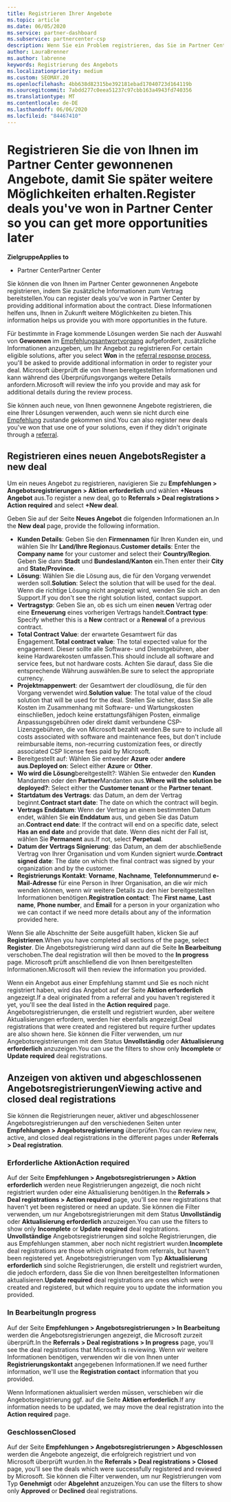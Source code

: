 ```yaml
---
title: Registrieren Ihrer Angebote
ms.topic: article
ms.date: 06/05/2020
ms.service: partner-dashboard
ms.subservice: partnercenter-csp
description: Wenn Sie ein Problem registrieren, das Sie im Partner Center gewonnen haben, hilft Ihnen Microsoft, Ihnen in Zukunft weitere Möglichkeiten zu bieten.
author: LauraBrenner
ms.author: labrenne
keywords: Registrierung des Angebots
ms.localizationpriority: medium
ms.custom: SEOMAY.20
ms.openlocfilehash: 4bb638d82315be392181ebad17040723d164119b
ms.sourcegitcommit: 7abdd277c0eea51237c97cbb163a4943fd740356
ms.translationtype: MT
ms.contentlocale: de-DE
ms.lasthandoff: 06/06/2020
ms.locfileid: "84467410"
---
```

# <a name="register-deals-youve-won-in-partner-center-so-you-can-get-more-opportunities-later"></a><span data-ttu-id="dd986-104">Registrieren Sie die von Ihnen im Partner Center gewonnenen Angebote, damit Sie später weitere Möglichkeiten erhalten.</span><span class="sxs-lookup"><span data-stu-id="dd986-104">Register deals you've won in Partner Center so you can get more opportunities later</span></span>

<span data-ttu-id="dd986-105">**Zielgruppe**</span><span class="sxs-lookup"><span data-stu-id="dd986-105">**Applies to**</span></span>

- <span data-ttu-id="dd986-106">Partner Center</span><span class="sxs-lookup"><span data-stu-id="dd986-106">Partner Center</span></span>

<span data-ttu-id="dd986-107">Sie können die von Ihnen im Partner Center gewonnenen Angebote registrieren, indem Sie zusätzliche Informationen zum Vertrag bereitstellen.</span><span class="sxs-lookup"><span data-stu-id="dd986-107">You can register deals you've won in Partner Center by providing additional information about the contract.</span></span> <span data-ttu-id="dd986-108">Diese Informationen helfen uns, Ihnen in Zukunft weitere Möglichkeiten zu bieten.</span><span class="sxs-lookup"><span data-stu-id="dd986-108">This information helps us provide you with more opportunities in the future.</span></span>

<span data-ttu-id="dd986-109">Für bestimmte in Frage kommende Lösungen werden Sie nach der Auswahl von **Gewonnen** im [Empfehlungsantwortvorgang](responding-to-referrals.md) aufgefordert, zusätzliche Informationen anzugeben, um Ihr Angebot zu registrieren.</span><span class="sxs-lookup"><span data-stu-id="dd986-109">For certain eligible solutions, after you select **Won** in the [referral response process](responding-to-referrals.md), you'll be asked to provide additional information in order to register your deal.</span></span> <span data-ttu-id="dd986-110">Microsoft überprüft die von Ihnen bereitgestellten Informationen und kann während des Überprüfungsvorgangs weitere Details anfordern.</span><span class="sxs-lookup"><span data-stu-id="dd986-110">Microsoft will review the info you provide and may ask for additional details during the review process.</span></span>

<span data-ttu-id="dd986-111">Sie können auch neue, von Ihnen gewonnene Angebote registrieren, die eine Ihrer Lösungen verwenden, auch wenn sie nicht durch eine [Empfehlung](referrals.md) zustande gekommen sind.</span><span class="sxs-lookup"><span data-stu-id="dd986-111">You can also register new deals you've won that use one of your solutions, even if they didn't originate through a [referral](referrals.md).</span></span> 

## <a name="register-a-new-deal"></a><span data-ttu-id="dd986-112">Registrieren eines neuen Angebots</span><span class="sxs-lookup"><span data-stu-id="dd986-112">Register a new deal</span></span>

<span data-ttu-id="dd986-113">Um ein neues Angebot zu registrieren, navigieren Sie zu **Empfehlungen > Angebotsregistrierungen > Aktion erforderlich** und wählen **+Neues Angebot** aus.</span><span class="sxs-lookup"><span data-stu-id="dd986-113">To register a new deal, go to **Referrals > Deal registrations > Action required** and select **+New deal**.</span></span>

<span data-ttu-id="dd986-114">Geben Sie auf der Seite **Neues Angebot** die folgenden Informationen an.</span><span class="sxs-lookup"><span data-stu-id="dd986-114">In the **New deal** page, provide the following information.</span></span>

- <span data-ttu-id="dd986-115">**Kunden Details**: Geben Sie den **Firmennamen** für Ihren Kunden ein, und wählen Sie Ihr **Land/Ihre Region**aus.</span><span class="sxs-lookup"><span data-stu-id="dd986-115">**Customer details**: Enter the **Company name** for your customer and select their **Country/Region**.</span></span> <span data-ttu-id="dd986-116">Geben Sie dann **Stadt** und **Bundesland/Kanton** ein.</span><span class="sxs-lookup"><span data-stu-id="dd986-116">Then enter their **City** and **State/Province**.</span></span>
- <span data-ttu-id="dd986-117">**Lösung**: Wählen Sie die Lösung aus, die für den Vorgang verwendet werden soll.</span><span class="sxs-lookup"><span data-stu-id="dd986-117">**Solution**: Select the solution that will be used for the deal.</span></span> <span data-ttu-id="dd986-118">Wenn die richtige Lösung nicht angezeigt wird, wenden Sie sich an den Support.</span><span class="sxs-lookup"><span data-stu-id="dd986-118">If you don't see the right solution listed, contact support.</span></span>
- <span data-ttu-id="dd986-119">**Vertragstyp**: Geben Sie an, ob es sich um einen **neuen** Vertrag oder eine **Erneuerung** eines vorherigen Vertrags handelt.</span><span class="sxs-lookup"><span data-stu-id="dd986-119">**Contract type**: Specify whether this is a **New** contract or a **Renewal** of a previous contract.</span></span>
- <span data-ttu-id="dd986-120">**Total Contract Value**: der erwartete Gesamtwert für das Engagement.</span><span class="sxs-lookup"><span data-stu-id="dd986-120">**Total contract value**: The total expected value for the engagement.</span></span> <span data-ttu-id="dd986-121">Dieser sollte alle Software- und Dienstgebühren, aber keine Hardwarekosten umfassen.</span><span class="sxs-lookup"><span data-stu-id="dd986-121">This should include all software and service fees, but not hardware costs.</span></span> <span data-ttu-id="dd986-122">Achten Sie darauf, dass Sie die entsprechende Währung auswählen.</span><span class="sxs-lookup"><span data-stu-id="dd986-122">Be sure to select the appropriate currency.</span></span>
- <span data-ttu-id="dd986-123">**Projektmappenwert**: der Gesamtwert der cloudlösung, die für den Vorgang verwendet wird.</span><span class="sxs-lookup"><span data-stu-id="dd986-123">**Solution value**: The total value of the cloud solution that will be used for the deal.</span></span> <span data-ttu-id="dd986-124">Stellen Sie sicher, dass Sie alle Kosten im Zusammenhang mit Software- und Wartungskosten einschließen, jedoch keine erstattungsfähigen Posten, einmalige Anpassungsgebühren oder direkt damit verbundene CSP-Lizenzgebühren, die von Microsoft bezahlt werden.</span><span class="sxs-lookup"><span data-stu-id="dd986-124">Be sure to include all costs associated with software and maintenance fees, but don't include reimbursable items, non-recurring customization fees, or directly associated CSP license fees paid by Microsoft.</span></span>
- <span data-ttu-id="dd986-125">Bereitgestellt auf: Wählen Sie entweder **Azure** oder **andere** **aus**.</span><span class="sxs-lookup"><span data-stu-id="dd986-125">**Deployed on**: Select either **Azure** or **Other**.</span></span>
- <span data-ttu-id="dd986-126">**Wo wird die Lösung**bereitgestellt?: Wählen Sie entweder den **Kunden** Mandanten oder den **Partner**Mandanten aus.</span><span class="sxs-lookup"><span data-stu-id="dd986-126">**Where will the solution be deployed?**: Select either the **Customer tenant** or the **Partner tenant**.</span></span>
- <span data-ttu-id="dd986-127">**Startdatum des Vertrags**: das Datum, an dem der Vertrag beginnt.</span><span class="sxs-lookup"><span data-stu-id="dd986-127">**Contract start date**: The date on which the contract will begin.</span></span>
- <span data-ttu-id="dd986-128">**Vertrags Enddatum**: Wenn der Vertrag an einem bestimmten Datum endet, wählen Sie **ein Enddatum** aus, und geben Sie das Datum an.</span><span class="sxs-lookup"><span data-stu-id="dd986-128">**Contract end date**: If the contract will end on a specific date, select **Has an end date** and provide that date.</span></span> <span data-ttu-id="dd986-129">Wenn dies nicht der Fall ist, wählen Sie **Permanent** aus.</span><span class="sxs-lookup"><span data-stu-id="dd986-129">If not, select **Perpetual**.</span></span>
- <span data-ttu-id="dd986-130">**Datum der Vertrags Signierung**: das Datum, an dem der abschließende Vertrag von Ihrer Organisation und vom Kunden signiert wurde.</span><span class="sxs-lookup"><span data-stu-id="dd986-130">**Contract signed date**: The date on which the final contract was signed by your organization and by the customer.</span></span>
- <span data-ttu-id="dd986-131">**Registrierungs Kontakt**: **Vorname**, **Nachname**, **Telefonnummer**und **e-Mail-Adresse** für eine Person in Ihrer Organisation, an die wir mich wenden können, wenn wir weitere Details zu den hier bereitgestellten Informationen benötigen.</span><span class="sxs-lookup"><span data-stu-id="dd986-131">**Registration contact**: The **First name**, **Last name**, **Phone number**, and **Email** for a person in your organization who we can contact if we need more details about any of the information provided here.</span></span>

<span data-ttu-id="dd986-132">Wenn Sie alle Abschnitte der Seite ausgefüllt haben, klicken Sie auf **Registrieren**.</span><span class="sxs-lookup"><span data-stu-id="dd986-132">When you have completed all sections of the page, select **Register**.</span></span> <span data-ttu-id="dd986-133">Die Angebotsregistrierung wird dann auf die Seite **In Bearbeitung** verschoben.</span><span class="sxs-lookup"><span data-stu-id="dd986-133">The deal registration will then be moved to the **In progress** page.</span></span> <span data-ttu-id="dd986-134">Microsoft prüft anschließend die von Ihnen bereitgestellten Informationen.</span><span class="sxs-lookup"><span data-stu-id="dd986-134">Microsoft will then review the information you provided.</span></span>

<span data-ttu-id="dd986-135">Wenn ein Angebot aus einer Empfehlung stammt und Sie es noch nicht registriert haben, wird das Angebot auf der Seite **Aktion erforderlich** angezeigt.</span><span class="sxs-lookup"><span data-stu-id="dd986-135">If a deal originated from a referral and you haven't registered it yet, you'll see the deal listed in the **Action required** page.</span></span> <span data-ttu-id="dd986-136">Angebotsregistrierungen, die erstellt und registriert wurden, aber weitere Aktualisierungen erfordern, werden hier ebenfalls angezeigt.</span><span class="sxs-lookup"><span data-stu-id="dd986-136">Deal registrations that were created and registered but require further updates are also shown here.</span></span> <span data-ttu-id="dd986-137">Sie können die Filter verwenden, um nur Angebotsregistrierungen mit dem Status **Unvollständig** oder **Aktualisierung erforderlich** anzuzeigen.</span><span class="sxs-lookup"><span data-stu-id="dd986-137">You can use the filters to show only **Incomplete** or **Update required** deal registrations.</span></span>

## <a name="viewing-active-and-closed-deal-registrations"></a><span data-ttu-id="dd986-138">Anzeigen von aktiven und abgeschlossenen Angebotsregistrierungen</span><span class="sxs-lookup"><span data-stu-id="dd986-138">Viewing active and closed deal registrations</span></span>

<span data-ttu-id="dd986-139">Sie können die Registrierungen neuer, aktiver und abgeschlossener Angebotsregistrierungen auf den verschiedenen Seiten unter **Empfehlungen > Angebotsregistrierung** überprüfen.</span><span class="sxs-lookup"><span data-stu-id="dd986-139">You can review new, active, and closed deal registrations in the different pages under **Referrals > Deal registration**.</span></span>

### <a name="action-required"></a><span data-ttu-id="dd986-140">Erforderliche Aktion</span><span class="sxs-lookup"><span data-stu-id="dd986-140">Action required</span></span>

<span data-ttu-id="dd986-141">Auf der Seite **Empfehlungen > Angebotsregistrierungen > Aktion erforderlich** werden neue Registrierungen angezeigt, die noch nicht registriert wurden oder eine Aktualisierung benötigen.</span><span class="sxs-lookup"><span data-stu-id="dd986-141">In the **Referrals > Deal registrations > Action required** page, you'll see new registrations that haven't yet been registered or need an update.</span></span> <span data-ttu-id="dd986-142">Sie können die Filter verwenden, um nur Angebotsregistrierungen mit dem Status **Unvollständig** oder **Aktualisierung erforderlich** anzuzeigen.</span><span class="sxs-lookup"><span data-stu-id="dd986-142">You can use the filters to show only **Incomplete** or **Update required** deal registrations.</span></span> <span data-ttu-id="dd986-143">**Unvollständige** Angebotsregistrierungen sind solche Registrierungen, die aus Empfehlungen stammen, aber noch nicht registriert wurden.</span><span class="sxs-lookup"><span data-stu-id="dd986-143">**Incomplete** deal registrations are those which originated from referrals, but haven't been registered yet.</span></span> <span data-ttu-id="dd986-144">Angebotsregistrierungen vom Typ **Aktualisierung erforderlich** sind solche Registrierungen, die erstellt und registriert wurden, die jedoch erfordern, dass Sie die von Ihnen bereitgestellten Informationen aktualisieren.</span><span class="sxs-lookup"><span data-stu-id="dd986-144">**Update required** deal registrations are ones which were created and registered, but which require you to update the information you provided.</span></span>

### <a name="in-progress"></a><span data-ttu-id="dd986-145">In Bearbeitung</span><span class="sxs-lookup"><span data-stu-id="dd986-145">In progress</span></span>

<span data-ttu-id="dd986-146">Auf der Seite **Empfehlungen > Angebotsregistrierungen > In Bearbeitung** werden die Angebotsregistrierungen angezeigt, die Microsoft zurzeit überprüft.</span><span class="sxs-lookup"><span data-stu-id="dd986-146">In the **Referrals > Deal registrations > In progress** page, you'll see the deal registrations that Microsoft is reviewing.</span></span> <span data-ttu-id="dd986-147">Wenn wir weitere Informationen benötigen, verwenden wir die von Ihnen unter **Registrierungskontakt** angegebenen Informationen.</span><span class="sxs-lookup"><span data-stu-id="dd986-147">If we need further information, we'll use the **Registration contact** information that you provided.</span></span>

<span data-ttu-id="dd986-148">Wenn Informationen aktualisiert werden müssen, verschieben wir die Angebotsregistrierung ggf. auf die Seite **Aktion erforderlich**.</span><span class="sxs-lookup"><span data-stu-id="dd986-148">If any information needs to be updated, we may move the deal registration into the **Action required** page.</span></span>

### <a name="closed"></a><span data-ttu-id="dd986-149">Geschlossen</span><span class="sxs-lookup"><span data-stu-id="dd986-149">Closed</span></span>

<span data-ttu-id="dd986-150">Auf der Seite **Empfehlungen > Angebotsregistrierungen > Abgeschlossen** werden die Angebote angezeigt, die erfolgreich registriert und von Microsoft überprüft wurden.</span><span class="sxs-lookup"><span data-stu-id="dd986-150">In the **Referrals > Deal registrations > Closed** page, you'll see the deals which were successfully registered and reviewed by Microsoft.</span></span> <span data-ttu-id="dd986-151">Sie können die Filter verwenden, um nur Registrierungen vom Typ **Genehmigt** oder **Abgelehnt** anzuzeigen.</span><span class="sxs-lookup"><span data-stu-id="dd986-151">You can use the filters to show only **Approved** or **Declined** deal registrations.</span></span>